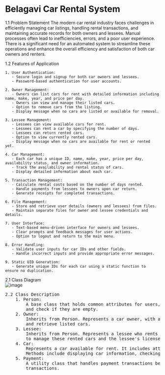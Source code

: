 # Belagavi Car Rental System


1.1	Problem Statement
    The modern car rental industry faces challenges in efficiently managing car listings, handling rental transactions, and maintaining accurate records for both owners 
    and lessees. Manual processes often lead to inefficiencies, errors, and a poor user experience. There is a significant need for an automated system to streamline 
    these operations and enhance the overall efficiency and satisfaction of both car owners and renters.


1.2	Features of Application

    1. User Authentication:
       - Secure login and signup for both car owners and lessees.
       - Password-based authentication for user accounts.
    
    2. Owner Management:
       - Owners can list cars for rent with detailed information including name, make, year, and price per day.
       - Owners can view and manage their listed cars.
       - Option to remove cars from the listing.
       - Display message when no cars are listed or available for removal.
    
    3. Lessee Management:
       - Lessees can view available cars for rent.
       - Lessees can rent a car by specifying the number of days.
       - Lessees can return rented cars.
       - Option to view currently rented cars.
       - Display message when no cars are available for rent or rented yet.
    
    4. Car Management:
       - Each car has a unique ID, name, make, year, price per day, availability status, and owner information.
       - Track the availability and rental status of cars.
       - Display detailed information about each car.
    
    5. Transaction Management:
       - Calculate rental costs based on the number of days rented.
       - Handle payments from lessees to owners upon car return.
       - Generate receipts for completed transactions.
    
    6. File Management:
       - Store and retrieve user details (owners and lessees) from files.
       - Maintain separate files for owner and lessee credentials and details.
    
    7. User Interface:
       - Text-based menu-driven interface for owners and lessees.
       - Clear prompts and feedback messages for user actions.
       - Option to logout and return to the main menu.
    
    8. Error Handling:
       - Validate user inputs for car IDs and other fields.
       - Handle incorrect inputs and provide appropriate error messages.
    
    9. Static UID Generation:
       - Generate unique IDs for each car using a static function to ensure no duplication.


2.1	Class Diagram
<br>
![image](https://github.com/user-attachments/assets/991cba42-9054-4c9e-a8ce-de4d653d4ff2)

<pre>
2.2 Class Description 
    1. Person:
        A base class that holds common attributes for users, including name, email, username, age, and phone number. It provides methods to get and set these details, 
        and check if they are empty.
    2. Owner:
        Inherits from Person. Represents a car owner, with additional functionality to manage a list of cars they have listed for rent. It includes methods to add, remove,
        and retrieve listed cars.
    3. Lessee:
        Inherits from Person. Represents a lessee who rents cars. It includes additional attributes like a driving license and a list of rented car IDs. Methods are provided
        to manage these rented cars and the lessee's license.
    4. Car:
        Represents a car available for rent. It includes attributes such as name, make, year, price per day, availability status, and the username of the person renting it. 
        Methods include displaying car information, checking availability, and setting rental status.
    5. Payment:
        A utility class that handles payment transactions between lessees and owners. It includes static methods to make payments and generate receipts for completed 
        transactions.
</pre>
